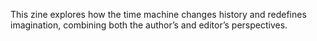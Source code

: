 This zine explores how the time machine changes history and redefines imagination, combining both the author’s and editor’s perspectives.
